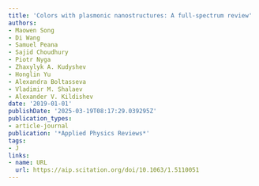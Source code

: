 ```yaml
---
title: 'Colors with plasmonic nanostructures: A full-spectrum review'
authors:
- Maowen Song
- Di Wang
- Samuel Peana
- Sajid Choudhury
- Piotr Nyga
- Zhaxylyk A. Kudyshev
- Honglin Yu
- Alexandra Boltasseva
- Vladimir M. Shalaev
- Alexander V. Kildishev
date: '2019-01-01'
publishDate: '2025-03-19T08:17:29.039295Z'
publication_types:
- article-journal
publication: '*Applied Physics Reviews*'
tags:
- J
links:
- name: URL
  url: https://aip.scitation.org/doi/10.1063/1.5110051
---
```


